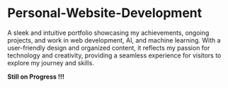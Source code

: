 # Personal-Website-Development
A sleek and intuitive portfolio showcasing my achievements, ongoing projects, and work in web development, AI, and machine learning. With a user-friendly design and organized content, it reflects my passion for technology and creativity, providing a seamless experience for visitors to explore my journey and skills.

**Still on Progress !!!**
